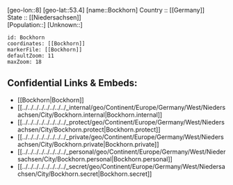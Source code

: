 ﻿---
location: [53.4,8] 
mapzoom: [7,12] 
mapmarker: city 
type: City
tags:
- geo/City


SpocWebEntityId: 29246
isDeleted: false
confidential: public

---
[geo-lon::8] 
[geo-lat::53.4] 
[name::Bockhorn] 
Country :: [[Germany]]  
State :: [[Niedersachsen]]  
[Population::] 
[Unknown::] 


```leaflet
id: Bockhorn
coordinates: [[Bockhorn]] 
markerFile: [[Bockhorn]] 
defaultZoom: 11 
maxZoom: 18
```


## Confidential Links & Embeds: 
- [[Bockhorn|Bockhorn]]  
- [[../../../../../../../../_internal/geo/Continent/Europe/Germany/West/Niedersachsen/City/Bockhorn.internal|Bockhorn.internal]] 
- [[../../../../../../../../_protect/geo/Continent/Europe/Germany/West/Niedersachsen/City/Bockhorn.protect|Bockhorn.protect]] 
- [[../../../../../../../../_private/geo/Continent/Europe/Germany/West/Niedersachsen/City/Bockhorn.private|Bockhorn.private]] 
- [[../../../../../../../../_personal/geo/Continent/Europe/Germany/West/Niedersachsen/City/Bockhorn.personal|Bockhorn.personal]] 
- [[../../../../../../../../_secret/geo/Continent/Europe/Germany/West/Niedersachsen/City/Bockhorn.secret|Bockhorn.secret]] 
